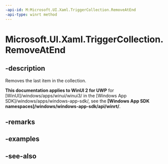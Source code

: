 ```yaml
---
-api-id: M:Microsoft.UI.Xaml.TriggerCollection.RemoveAtEnd
-api-type: winrt method
---
```


<!-- Method syntax
public void RemoveAtEnd()
-->

# Microsoft.UI.Xaml.TriggerCollection.RemoveAtEnd

## -description
Removes the last item in the collection.

**This documentation applies to WinUI 2 for UWP** for [WinUI]/windows/apps/winui/winui3/ in the [Windows App SDK]/windows/apps/windows-app-sdk/, see the **[Windows App SDK namespaces]/windows/windows-app-sdk/api/winrt/**.

## -remarks

## -examples

## -see-also
